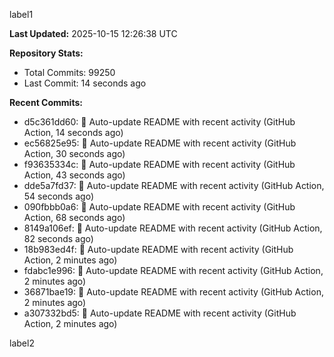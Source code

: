
label1 
<!-- ACTIVITY_START -->
**Last Updated:** 2025-10-15 12:26:38 UTC

**Repository Stats:**
- Total Commits: 99250
- Last Commit: 14 seconds ago

**Recent Commits:**
- d5c361dd60: 🤖 Auto-update README with recent activity (GitHub Action, 14 seconds ago)
- ec56825e95: 🤖 Auto-update README with recent activity (GitHub Action, 30 seconds ago)
- f93635334c: 🤖 Auto-update README with recent activity (GitHub Action, 43 seconds ago)
- dde5a7fd37: 🤖 Auto-update README with recent activity (GitHub Action, 54 seconds ago)
- 090fbbb0a6: 🤖 Auto-update README with recent activity (GitHub Action, 68 seconds ago)
- 8149a106ef: 🤖 Auto-update README with recent activity (GitHub Action, 82 seconds ago)
- 18b983ed4f: 🤖 Auto-update README with recent activity (GitHub Action, 2 minutes ago)
- fdabc1e996: 🤖 Auto-update README with recent activity (GitHub Action, 2 minutes ago)
- 36871bae19: 🤖 Auto-update README with recent activity (GitHub Action, 2 minutes ago)
- a307332bd5: 🤖 Auto-update README with recent activity (GitHub Action, 2 minutes ago)
<!-- ACTIVITY_END -->

label2
